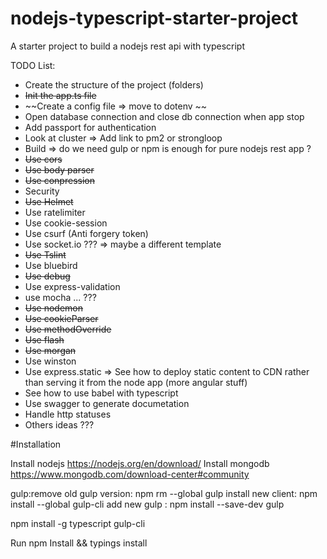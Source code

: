 # nodejs-typescript-starter-project
A starter project to build a nodejs rest api with typescript


TODO List:


- Create the structure of the project (folders)
- ~~Init the app.ts file~~
- ~~Create a config file => move to dotenv ~~
- Open database connection and close db connection when app stop
- Add passport for authentication
- Look at cluster => Add link to pm2 or strongloop
- Build => do we need gulp or npm is enough for pure nodejs rest app ?
- ~~Use cors~~
- ~~Use body parser~~
- ~~Use conpression~~
- Security
 - ~~Use Helmet~~
 - Use ratelimiter
 - Use cookie-session
 - Use csurf (Anti forgery token)
- Use socket.io ??? => maybe a different template
- ~~Use Tslint~~
- Use bluebird
- ~~Use debug~~
- Use express-validation
- use mocha ... ??? 
- ~~Use nodemon~~
- ~~Use cookieParser~~
- ~~Use methodOverride~~
- ~~Use flash~~
- ~~Use morgan~~
- Use winston
- Use express.static => See how to deploy static content to CDN rather than serving it from the node app (more angular stuff)
- See how to use babel with typescript
- Use swagger to generate documetation
- Handle http statuses
- Others ideas ???


#Installation

Install nodejs https://nodejs.org/en/download/
Install mongodb https://www.mongodb.com/download-center#community

gulp:remove old gulp version: npm rm --global gulp
install new client: npm install --global gulp-cli
add new gulp : npm install --save-dev gulp


npm install -g typescript gulp-cli


Run npm Install && typings install
